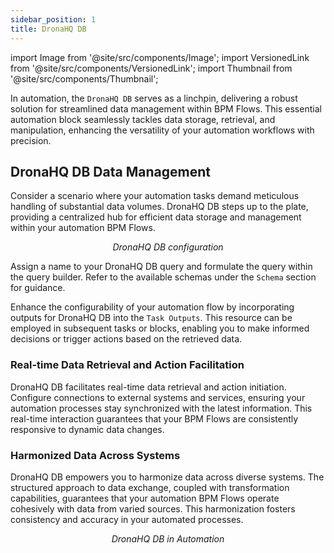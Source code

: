 ```yaml
---
sidebar_position: 1
title: DronaHQ DB
---
```


import Image from '@site/src/components/Image';
import VersionedLink from '@site/src/components/VersionedLink';
import Thumbnail from '@site/src/components/Thumbnail';


In automation, the `DronaHQ DB` serves as a linchpin, delivering a robust solution for streamlined data management within BPM Flows. This essential automation block seamlessly tackles data storage, retrieval, and manipulation, enhancing the versatility of your automation workflows with precision.

<figure>
<Thumbnail src="/img/reference/automation-blocks/dronahqdb/dronahqdb.jpeg" alt="DronaHQ DB" />
</figure>

## DronaHQ DB Data Management

Consider a scenario where your automation tasks demand meticulous handling of substantial data volumes. DronaHQ DB steps up to the plate, providing a centralized hub for efficient data storage and management within your automation BPM Flows.


<figure>
<Thumbnail src="/img/reference/automation-blocks/dronahqdb/config.jpeg" alt="DronaHQ DB configuration" />
<figcaption align='center'><i>DronaHQ DB configuration</i></figcaption>
</figure>

Assign a name to your DronaHQ DB query and formulate the query within the query builder. Refer to the available schemas under the `Schema` section for guidance.

Enhance the configurability of your automation flow by incorporating outputs for DronaHQ DB into the `Task Outputs`. This resource can be employed in subsequent tasks or blocks, enabling you to make informed decisions or trigger actions based on the retrieved data.


### Real-time Data Retrieval and Action Facilitation

DronaHQ DB facilitates real-time data retrieval and action initiation. Configure connections to external systems and services, ensuring your automation processes stay synchronized with the latest information. This real-time interaction guarantees that your BPM Flows are consistently responsive to dynamic data changes.


### Harmonized Data Across Systems

DronaHQ DB empowers you to harmonize data across diverse systems. The structured approach to data exchange, coupled with transformation capabilities, guarantees that your automation BPM Flows operate cohesively with data from varied sources. This harmonization fosters consistency and accuracy in your automated processes.

<figure>
<Thumbnail src="/img/reference/automation-blocks/dronahqdb/added.jpeg" alt="DronaHQ DB" />
<figcaption align='center'><i>DronaHQ DB in Automation</i></figcaption>
</figure>